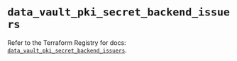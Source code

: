 # `data_vault_pki_secret_backend_issuers`

Refer to the Terraform Registry for docs: [`data_vault_pki_secret_backend_issuers`](https://registry.terraform.io/providers/hashicorp/vault/4.4.0/docs/data-sources/pki_secret_backend_issuers).
